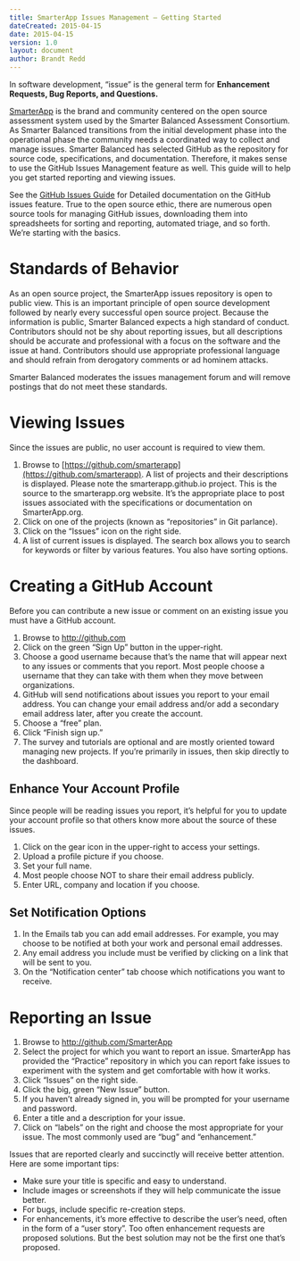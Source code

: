 ```yaml
---
title: SmarterApp Issues Management – Getting Started
dateCreated: 2015-04-15
date: 2015-04-15
version: 1.0
layout: document
author: Brandt Redd
---
```

In software development, “issue” is the general term for **Enhancement Requests, Bug Reports, and Questions.**

[SmarterApp](http://www.smarterapp.org) is the brand and community centered on the open source assessment system used by the Smarter Balanced Assessment Consortium. As Smarter Balanced transitions from the initial development phase into the operational phase the community needs a coordinated way to collect and manage issues. Smarter Balanced has selected GitHub as the repository for source code, specifications, and documentation. Therefore, it makes sense to use the GitHub Issues Management feature as well. This guide will to help you get started reporting and viewing issues.

See the [GitHub Issues Guide](https://guides.github.com/features/issues/) for Detailed documentation on the GitHub issues feature. True to the open source ethic, there are numerous open source tools for managing GitHub issues, downloading them into spreadsheets for sorting and reporting, automated triage, and so forth. We’re starting with the basics.

# Standards of Behavior

As an open source project, the SmarterApp issues repository is open to public view. This is an important principle of open source development followed by nearly every successful open source project. Because the information is public, Smarter Balanced expects a high standard of conduct. Contributors should not be shy about reporting issues, but all descriptions should be accurate and professional with a focus on the software and the issue at hand. Contributors should use appropriate professional language and should refrain from derogatory comments or ad hominem attacks.

Smarter Balanced moderates the issues management forum and will remove postings that do not meet these standards.

# Viewing Issues
Since the issues are public, no user account is required to view them.

1.	Browse to [https://github.com/smarterapp](https://github.com/smarterapp). A list of projects and their descriptions is displayed. Please note the smarterapp.github.io project. This is the source to the smarterapp.org website. It’s the appropriate place to post issues associated with the specifications or documentation on SmarterApp.org.
2.	Click on one of the projects (known as “repositories” in Git parlance).
3.	Click on the “Issues” icon on the right side.
4.	A list of current issues is displayed. The search box allows you to search for keywords or filter by various features. You also have sorting options.

# Creating a GitHub Account
Before you can contribute a new issue or comment on an existing issue you must have a GitHub account.

1.	Browse to http://github.com
2.	Click on the green “Sign Up” button in the upper-right.
3.	Choose a good username because that’s the name that will appear next to any issues or comments that you report. Most people choose a username that they can take with them when they move between organizations.
4.	GitHub will send notifications about issues you report to your email address. You can change your email address and/or add a secondary email address later, after you create the account.
5.	Choose a “free” plan.
6.	Click “Finish sign up.”
7.	The survey and tutorials are optional and are mostly oriented toward managing new projects. If you’re primarily in issues, then skip directly to the dashboard.

## Enhance Your Account Profile
Since people will be reading issues you report, it’s helpful for you to update your account profile so that others know more about the source of these issues.

1.	Click on the gear icon in the upper-right to access your settings.
2.	Upload a profile picture if you choose.
3.	Set your full name.
4.	Most people choose NOT to share their email address publicly.
5.	Enter URL, company and location if you choose.

## Set Notification Options

1.	In the Emails tab you can add email addresses. For example, you may choose to be notified at both your work and personal email addresses.
2.	Any email address you include must be verified by clicking on a link that will be sent to you.
3.	On the “Notification center” tab choose which notifications you want to receive.

# Reporting an Issue

1.	Browse to http://github.com/SmarterApp
2.	Select the project for which you want to report an issue. SmarterApp has provided the “Practice” repository in which you can report fake issues to experiment with the system and get comfortable with how it works.
3.	Click “Issues” on the right side.
4.	Click the big, green “New Issue” button.
5.	If you haven’t already signed in, you will be prompted for your username and password.
6.	Enter a title and a description for your issue.
7.	Click on “labels” on the right and choose the most appropriate for your issue. The most commonly used are “bug” and “enhancement.”

Issues that are reported clearly and succinctly will receive better attention. Here are some important tips:

* Make sure your title is specific and easy to understand.
* Include images or screenshots if they will help communicate the issue better.
* For bugs, include specific re-creation steps.
* For enhancements, it’s more effective to describe the user’s need, often in the form of a “user story”. Too often enhancement requests are proposed solutions. But the best solution may not be the first one that’s proposed.
